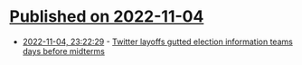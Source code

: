 # [Published on 2022-11-04](index.md)

* [2022-11-04, 23:22:29](https://news.ycombinator.com/item?id=33475516) - [Twitter layoffs gutted election information teams days before midterms](https://www.washingtonpost.com/technology/2022/11/05/twitter-layoffs-election-impact/)
